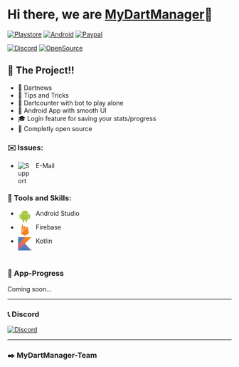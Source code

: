 # Hi there, we are [MyDartManager][website]👋 

[![Playstore](https://img.shields.io/badge/Google_Play-414141?style=for-the-badge&logo=google-play&logoColor=white)][playstore]
[![Android](https://img.shields.io/badge/Android-3DDC84?style=for-the-badge&logo=android&logoColor=white)][android]
[![Paypal](https://img.shields.io/badge/PayPal-00457C?style=for-the-badge&logo=paypal&logoColor=white)](https://www.paypal.com/de/home)
<br />

[![Discord](https://badgen.net/badge/icon/discord?icon=discord&label)][discord]
[![OpenSource](https://badgen.net/badge/Open%20Source%20%3F/Yes%21/blue?icon=github)](Coming...)



## 📌 The Project!!

- 🎯 Dartnews
- 👯 Tips and Tricks
- 👑 Dartcounter with bot to play alone
- 📲 Android App with smooth UI
- 🎓 Login feature for saving your stats/progress
- 🔦 Completly open source

### ✉️ Issues:

- [<img align="left" alt="Support" width="30px" src="https://media.discordapp.net/attachments/942420781948862545/942423412909957120/outline_mail_black_24dp.png" style="padding-right:10px;" />][Support] E-Mail

<br />

### 🔧 Tools and Skills:

- [<img align="left" alt="Android Studio" width="30px" src="https://raw.githubusercontent.com/devicons/devicon/2ae2a900d2f041da66e950e4d48052658d850630/icons/android/android-plain.svg" style="padding-right:10px;" />][androids] Android Studio

- [<img align="left" alt="Firebase" width="30px" src="https://raw.githubusercontent.com/devicons/devicon/2ae2a900d2f041da66e950e4d48052658d850630/icons/firebase/firebase-plain.svg" style="padding-right:10px;" />](https://firebase.google.com/) Firebase

- [<img align="left" alt="Kotlin" width="30px" src="https://raw.githubusercontent.com/devicons/devicon/2ae2a900d2f041da66e950e4d48052658d850630/icons/kotlin/kotlin-original.svg" style="padding-right:10px;" />](https://kotlinlang.org/) Kotlin

<br />

### 📱 App-Progress

Coming soon...

---
### 📞 Discord


[![Discord](https://discordapp.com/api/guilds/933793905344933979/widget.png?style=banner2)][discord]


---
### ✒️ MyDartManager-Team
[discord]: http://discord.mydartmanager.de/
[Support]: mailto:support@mydartmanager.de
[playstore]: dddd
[androids]: https://developer.android.com/studio/
[android]: https://www.android.com/intl/de_de/
[website]: dddd